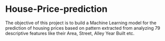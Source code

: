 # House-Price-prediction
The objective of this project is to build a Machine Learning model for the prediction of housing prices based on pattern extracted from analyzing 79 descriptive features like their Area, Street, Alley Year Built etc.

